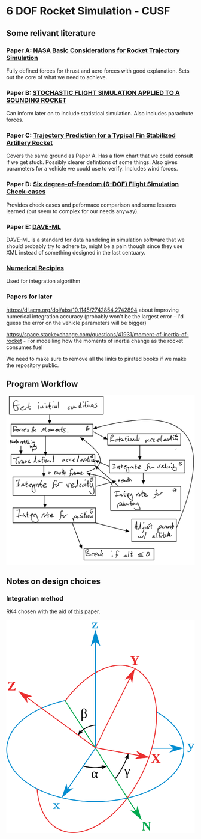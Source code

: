 # 6 DOF Rocket Simulation - CUSF
## Some relivant literature
### Paper A: [NASA Basic Considerations for Rocket Trajectory Simulation](https://apps.dtic.mil/sti/pdfs/AD0642855.pdf)
Fully defined forces for thrust and aero forces with good explanation. Sets out the core of what we need to achieve.
### Paper B: [STOCHASTIC FLIGHT SIMULATION APPLIED TO A SOUNDING ROCKET](https://sci-hub.do/10.2514/6.iac-04-a.1.07)
Can inform later on to include statistical simulation. Also includes parachute forces.
### Paper C: [Trajectory Prediction for a Typical Fin Stabilized Artillery Rocket](https://journals.ekb.eg/article_23742_f19c1da1a61e78c1f5bb7ce58a7b30dd.pdf)
Covers the same ground as Paper A. Has a flow chart that we could consult if we get stuck. Possibly clearer defintions of some things. Also gives parameters for a vehicle we could use to verify. Includes wind forces.
### Paper D: [Six degree-of-freedom (6-DOF) Flight Simulation Check-cases](https://nescacademy.nasa.gov/flightsim/)
Provides check cases and peformace comparison and some lessons learned (but seem to complex for our needs anyway).
### Paper E: [DAVE-ML](https://daveml.org/intro.html)
DAVE-ML is a standard for data handeling in simulation software that we should probably try to adhere to, might be a pain though since they use XML instead of something designed in the last centuary.
### [Numerical Recipies](https://cloudflare-ipfs.com/ipfs/bafykbzacebqr3dr5pl3o23plmtxhafrin65b2ysk6b4ettofftex5n5gp5efm?filename=William%20H.%20Press%2C%20Saul%20A.%20Teukolsky%2C%20William%20T.%20Vetterling%2C%20Brian%20P.%20Flannery%20-%20Numerical%20recipes_%20the%20art%20of%20scientific%20computing-Cambridge%20University%20Press%20%282007%29.pdf)
Used for integration algorithm
### Papers for later
https://dl.acm.org/doi/abs/10.1145/2742854.2742894 about improving numerical integration accuracy (probably won't be the largest error - I'd guess the error on the vehicle parameters will be bigger)

https://space.stackexchange.com/questions/41931/moment-of-inertia-of-rocket - For modelling how the moments of inertia change as the rocket consumes fuel

We need to make sure to remove all the links to pirated books if we make the repository public. 
## Program Workflow
![Rough flowchart](img/flowchart1.jpeg)

## Notes on design choices
### Integration method
RK4 chosen with the aid of [this](https://www.sciencedirect.com/science/article/pii/0045794981900675) paper.

![Rough flowchart](img/euler.png)

